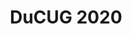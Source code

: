 ---
title:  "DuCUG 2020"
location: "Echteld, The Netherlands"
image: assets/images/events/2020-03-25-ducug.png
eventdate: 2020-03-25
---